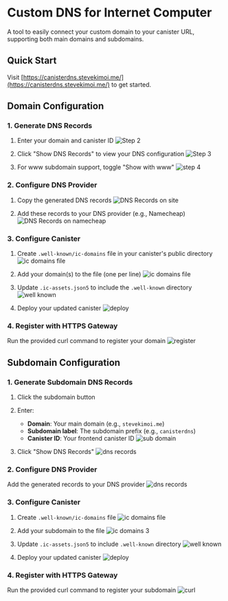 # Custom DNS for Internet Computer

A tool to easily connect your custom domain to your canister URL, supporting both main domains and subdomains.

## Quick Start

Visit [https://canisterdns.stevekimoi.me/](https://canisterdns.stevekimoi.me/) to get started.

## Domain Configuration

### 1. Generate DNS Records

1. Enter your domain and canister ID
   ![Step 2](./images/Step2.png)

2. Click "Show DNS Records" to view your DNS configuration
   ![Step 3](./images/Step3.png)

3. For www subdomain support, toggle "Show with www"
   ![step 4](./images/Step4.png)

### 2. Configure DNS Provider

1. Copy the generated DNS records
   ![DNS Records on site](./images/DNS.png)

2. Add these records to your DNS provider (e.g., Namecheap)
   ![DNS Records on namecheap](./images/DNS-namecheap.png)

### 3. Configure Canister

1. Create `.well-known/ic-domains` file in your canister's public directory
   ![ic domains file](./images/ic-domains.png)

2. Add your domain(s) to the file (one per line)
   ![ic domains file](./images/ic-domains2.png)

3. Update `.ic-assets.json5` to include the `.well-known` directory
   ![well known](./images/well-known.png)

4. Deploy your updated canister
   ![deploy](./images/deploy.png)

### 4. Register with HTTPS Gateway

Run the provided curl command to register your domain
![register](./images/register.png)

## Subdomain Configuration

### 1. Generate Subdomain DNS Records

1. Click the subdomain button
2. Enter:
   - **Domain**: Your main domain (e.g., `stevekimoi.me`)
   - **Subdomain label**: The subdomain prefix (e.g., `canisterdns`)
   - **Canister ID**: Your frontend canister ID
   ![sub domain](./images/subdomain.png)

3. Click "Show DNS Records"
   ![dns records](./images/dns2.png)

### 2. Configure DNS Provider

Add the generated records to your DNS provider
![dns records](./images/dns-namecheap2.png)

### 3. Configure Canister

1. Create `.well-known/ic-domains` file
   ![ic domains file](./images/ic-domains.png)

2. Add your subdomain to the file
   ![ic domains 3](./images/ic-domains3.png)

3. Update `.ic-assets.json5` to include `.well-known` directory
   ![well known](./images/well-known.png)

4. Deploy your updated canister
   ![deploy](./images/deploy.png)

### 4. Register with HTTPS Gateway

Run the provided curl command to register your subdomain
![curl](./images/register2.png)